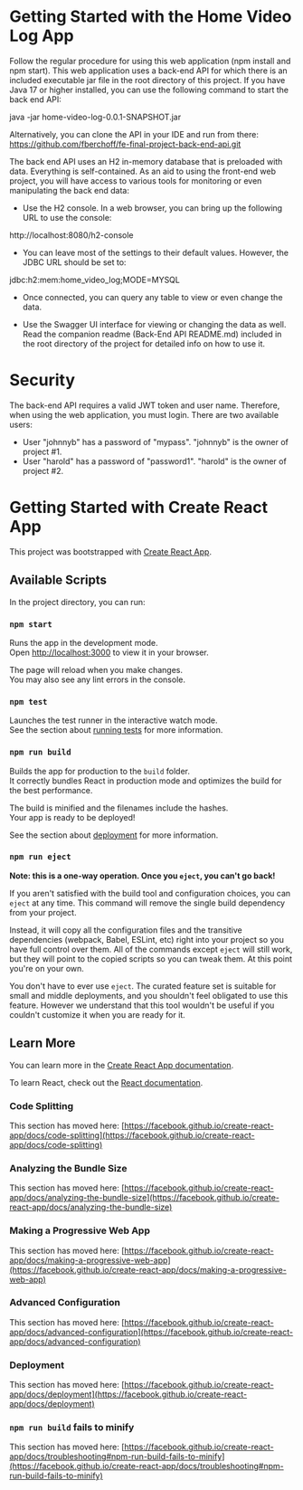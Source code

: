 # Getting Started with the Home Video Log App

Follow the regular procedure for using this web application (npm install and npm start). This web application uses a back-end API for which there is an included executable jar file in the root directory of this project. If you have Java 17 or higher installed, you can use the following command to start the back end API:

java -jar home-video-log-0.0.1-SNAPSHOT.jar

Alternatively, you can clone the API in your IDE and run from there: https://github.com/fberchoff/fe-final-project-back-end-api.git

The back end API uses an H2 in-memory database that is preloaded with data. Everything is self-contained. As an aid to using the front-end
web project, you will have access to various tools for monitoring or even manipulating the back end data:

- Use the H2 console. In a web browser, you can bring up the following URL to use the console:

http://localhost:8080/h2-console

- You can leave most of the settings to their default values. However, the JDBC URL should be set to: 

jdbc:h2:mem:home_video_log;MODE=MYSQL

- Once connected, you can query any table to view or even change the data.

- Use the Swagger UI interface for viewing or changing the data as well. Read the companion readme (Back-End API README.md) included in the root
directory of the project for detailed info on how to use it.

# Security

The back-end API requires a valid JWT token and user name. Therefore, when using the web application, you must login. There are two available
users:

- User "johnnyb" has a password of "mypass".  "johnnyb" is the owner of project #1.
- User "harold" has a password of "password1".  "harold" is the owner of project #2.

# Getting Started with Create React App

This project was bootstrapped with [Create React App](https://github.com/facebook/create-react-app).

## Available Scripts

In the project directory, you can run:

### `npm start`

Runs the app in the development mode.\
Open [http://localhost:3000](http://localhost:3000) to view it in your browser.

The page will reload when you make changes.\
You may also see any lint errors in the console.

### `npm test`

Launches the test runner in the interactive watch mode.\
See the section about [running tests](https://facebook.github.io/create-react-app/docs/running-tests) for more information.

### `npm run build`

Builds the app for production to the `build` folder.\
It correctly bundles React in production mode and optimizes the build for the best performance.

The build is minified and the filenames include the hashes.\
Your app is ready to be deployed!

See the section about [deployment](https://facebook.github.io/create-react-app/docs/deployment) for more information.

### `npm run eject`

**Note: this is a one-way operation. Once you `eject`, you can't go back!**

If you aren't satisfied with the build tool and configuration choices, you can `eject` at any time. This command will remove the single build dependency from your project.

Instead, it will copy all the configuration files and the transitive dependencies (webpack, Babel, ESLint, etc) right into your project so you have full control over them. All of the commands except `eject` will still work, but they will point to the copied scripts so you can tweak them. At this point you're on your own.

You don't have to ever use `eject`. The curated feature set is suitable for small and middle deployments, and you shouldn't feel obligated to use this feature. However we understand that this tool wouldn't be useful if you couldn't customize it when you are ready for it.

## Learn More

You can learn more in the [Create React App documentation](https://facebook.github.io/create-react-app/docs/getting-started).

To learn React, check out the [React documentation](https://reactjs.org/).

### Code Splitting

This section has moved here: [https://facebook.github.io/create-react-app/docs/code-splitting](https://facebook.github.io/create-react-app/docs/code-splitting)

### Analyzing the Bundle Size

This section has moved here: [https://facebook.github.io/create-react-app/docs/analyzing-the-bundle-size](https://facebook.github.io/create-react-app/docs/analyzing-the-bundle-size)

### Making a Progressive Web App

This section has moved here: [https://facebook.github.io/create-react-app/docs/making-a-progressive-web-app](https://facebook.github.io/create-react-app/docs/making-a-progressive-web-app)

### Advanced Configuration

This section has moved here: [https://facebook.github.io/create-react-app/docs/advanced-configuration](https://facebook.github.io/create-react-app/docs/advanced-configuration)

### Deployment

This section has moved here: [https://facebook.github.io/create-react-app/docs/deployment](https://facebook.github.io/create-react-app/docs/deployment)

### `npm run build` fails to minify

This section has moved here: [https://facebook.github.io/create-react-app/docs/troubleshooting#npm-run-build-fails-to-minify](https://facebook.github.io/create-react-app/docs/troubleshooting#npm-run-build-fails-to-minify)
